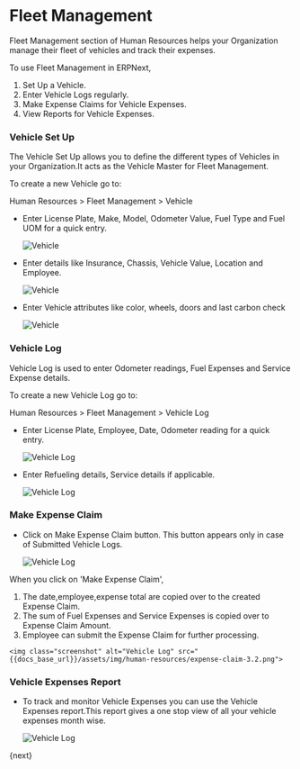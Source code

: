 <!-- add-breadcrumbs -->
# Fleet Management

Fleet Management section of Human Resources helps your Organization manage their fleet of vehicles and track their expenses.

To use Fleet Management in ERPNext,

  1. Set Up a Vehicle.
  2. Enter Vehicle Logs regularly.
  3. Make Expense Claims for Vehicle Expenses.
  4. View Reports for Vehicle Expenses.

### Vehicle Set Up

The Vehicle Set Up allows you to define the different types of Vehicles in your Organization.It acts as the Vehicle Master for Fleet Management.

To create a new Vehicle go to:

Human Resources > Fleet Management > Vehicle

* Enter License Plate, Make, Model, Odometer Value, Fuel Type and Fuel UOM for a quick entry.

	<img class="screenshot" alt="Vehicle" src="{{docs_base_url}}/assets/img/human-resources/vehicle-1.1.png">

* Enter details like Insurance, Chassis, Vehicle Value, Location and Employee.

	<img class="screenshot" alt="Vehicle" src="{{docs_base_url}}/assets/img/human-resources/vehicle-1.2.png">

* Enter Vehicle attributes like color, wheels, doors and last carbon check

	<img class="screenshot" alt="Vehicle" src="{{docs_base_url}}/assets/img/human-resources/vehicle-1.3.png">

### Vehicle Log

Vehicle Log is used to enter Odometer readings, Fuel Expenses and Service Expense details.

To create a new Vehicle Log go to:

Human Resources > Fleet Management > Vehicle Log

* Enter License Plate, Employee, Date, Odometer reading for a quick entry.

	<img class="screenshot" alt="Vehicle Log" src="{{docs_base_url}}/assets/img/human-resources/vehicle-log-2.1.png">

* Enter Refueling details, Service details if applicable.

	<img class="screenshot" alt="Vehicle Log" src="{{docs_base_url}}/assets/img/human-resources/vehicle-log-2.2.png">

### Make Expense Claim

* Click on Make Expense Claim button. This button appears only in case of Submitted Vehicle Logs.

	<img class="screenshot" alt="Vehicle Log" src="{{docs_base_url}}/assets/img/human-resources/expense-claim-3.1.png">

When you click on 'Make Expense Claim',

  1. The date,employee,expense total are copied over to the created Expense Claim.
  2. The sum of Fuel Expenses and Service Expenses is copied over to Expense Claim Amount.
  3. Employee can submit the Expense Claim for further processing.

	<img class="screenshot" alt="Vehicle Log" src="{{docs_base_url}}/assets/img/human-resources/expense-claim-3.2.png">

### Vehicle Expenses Report

* To track and monitor Vehicle Expenses you can use the Vehicle Expenses report.This report gives a one stop view of all your vehicle expenses month wise.

	<img class="screenshot" alt="Vehicle Log" src="{{docs_base_url}}/assets/img/human-resources/vehicle-expenses.png">

{next}
